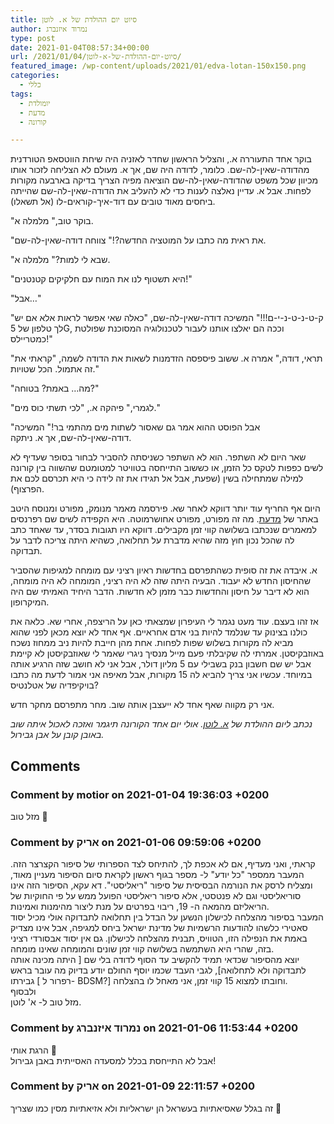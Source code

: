 ```yaml
---
title: סיוט יום ההולדת של א. לוטן
author: נמרוד איזנברג
type: post
date: 2021-01-04T08:57:34+00:00
url: /2021/01/04/סיוט-יום-ההולדת-של-א-לוטן/
featured_image: /wp-content/uploads/2021/01/edva-lotan-150x150.png
categories:
  - כללי
tags:
  - יומולדת
  - מדעת
  - קורונה

---
```

בוקר אחד התעוררה א., והצליל הראשון שחדר לאזניה היה שיחת הווטסאפ הטורדנית מהדודה-שאין-לה-שם. כלומר, לדודה היה שם, אך א. מעולם לא הצליחה לזכור אותו מכיוון שכל משפט שהדודה-שאין-לה-שם הוציאה מפיה הצריך בדיקה בארבעה מקורות לפחות. אבל א. עדיין נאלצה לענות כדי לא להעליב את הדודה-שאין-לה-שם שהייתה ביחסים מאוד טובים עם דוד-איך-קוראים-לו (אל תשאלו).

"בוקר טוב," מלמלה א.

"את ראית מה כתבו על המוטציה החדשה?!" צווחה דודה-שאין-לה-שם.

"שבא לי למות?" מלמלה א.

"היא תשטוף לנו את המוח עם חלקיקים קטנטנים!"

"אבל&#8230;"

"ק-ט-נ-ט-נ-י-ם!!!" המשיכה דודה-שאין-לה-שם, "כאלה שאי אפשר לראות אלא אם יש לך טלפון של 5G, וככה הם יאלצו אותנו לעבור לטכנולוגיה המסוכנת שפולטת כמטריילס!"

"תראי, דודה," אמרה א. ששוב פיספסה הזדמנות לשאות את הדודה לשמה, "קראתי את זה אתמול. הכל שטויות."

"מה&#8230; באמת? בטוחה?"

"לגמרי," פיהקה א., "לכי תשתי כוס מים."

"אבל הפוסט ההוא אמר גם שאסור לשתות מים מהתמי בר!" המשיכה דודה-שאין-לה-שם, אך א. ניתקה.

שאר היום לא השתפר. הוא לא השתפר כשניסתה להסביר לבחור בסופר שעדיף לא לשים כפפות לטקס כל הזמן, או כששוב התייחסה בטוויטר למטומטם שהשווה בין קורונה למילה שמתחילה בשין (שפעת, אבל אל תגידו את זה לידה כי היא תכרסם לכם את הפרצוף).

היום אף החריף עוד יותר דווקא לאחר שא. פירסמה מאמר מנומק, מפורט ומנוסח היטב באתר של [מדעת][1]. מה זה מפורט, מפורט אחושרמוטה. היא הקפידה לשים שם רפרנסים למאמרים שנכתבו בשלושה קווי זמן מקבילים. דווקא היו תגובות בסדר, עד שאחד כתב לה שהכל נכון חוץ מזה שהיא מדברת על תחלואה, כשהיא היתה צריכה לדבר על תבדוקה.

א. איבדה את זה סופית כשהתפרסם בחדשות ראיון רציני עם מומחה למגיפות שהסביר שהחיסון החדש לא יעבוד. הבעיה היתה שזה לא היה רציני, המומחה לא היה מומחה, הוא לא דיבר על חיסון והחדשות כבר מזמן לא חדשות. הדבר היחיד האמיתי שם היה המיקרופון.

אז זהו בעצם. עוד מעט נגמר לי העיפרון שמצאתי כאן על הריצפה, אחרי שא. כלאה את כולנו בצינוק עד שנלמד להיות בני אדם אחראיים. אף אחד לא יוצא מכאן לפני שהוא מביא לה מקורות בשלוש שפות לפחות. אחת מהן חייבת להיות ניב ממחוז נשכח באוזבקיסטן. אמרתי לה שקיבלתי פעם מייל מנסיך ניגרי שאמר לי שאוזבקיסטן לא קיימת אבל יש שם חשבון בנק בשבילי עם 5 מליון דולר, אבל אני לא חושב שזה הרגיע אותה במיוחד. עכשיו אני צריך להביא לה 15 מקורות, אבל מאיפה אני אמור לדעת מה כתבו בויקיפדיה של אטלנטיס?

אני רק מקווה שאף אחד לא ייעצבן אותה שוב. מחר מתפרסם מחקר חדש.

_נכתב ליום ההולדת של [א. לוטן][2]. אולי יום אחד הקורונה תיגמר ואזכה לאכול איתה שוב באובן קובן על אבן גבירול._

 [1]: https://www.midaat.org.il/
 [2]: https://www.edvalotan.net/

## Comments

### Comment by motior on 2021-01-04 19:36:03 +0200
מזל טוב 🙂

### Comment by אריק on 2021-01-06 09:59:06 +0200
קראתי, ואני מעדיף, אם לא אכפת לך, להתיחס לצד הספרותי של סיפור הקצרצר הזה. המעבר ממספר "כל יודע" ל- מספר בגוף ראשון לקראת סיום הסיפור מעניין מאוד, ומצליח לרסק את הנורמה הבסיסית של סיפור "ריאליסטי". דא עקא, הסיפור הזה אינו סוריאליסטי וגם לא פנטסטי, אלא סיפור ריאליסטי הפועל ממש על פי החוקיות של הריאליזם מהמאה ה- 19, ריבוי בפרטים על מנת ליצור מהימנות ואמינות.  
המעבר בסיפור מהצלחה לכישלון הנשען על הבדל בין תחלואה לתבדוקה אולי מכיל יסוד סאטירי כלשהו להודעות הרשמיות של מדינת ישראל ביחס למגיפה, אבל אינו מצדיק באמת את הנפילה הזו, הטוויס, תבנית מהצלחה לכישלון. גם אין יסוד אבסורדי רציני בזה, שהרי היא השתמשה בשלושה קווי זמן שונים והמומחה שאינו מומחה.  
יוצא מהסיפור שכדאי תמיד להקשיב עד הסוף לדודה בלי שם [ היתה מכינה אותה לתבדוקה ולא לתחלואה], לגבי העבד שכמו יוסף החולם יודע בדיוק מה עובר בראש גבירתו [ רפרור ל- BDSM?] וחובתו למצוא 15 קווי זמן, אני מאחל לו בהצלחה.  
ולבסוף  
מזל טוב ל- א' לוטן.

### Comment by נמרוד איזנברג on 2021-01-06 11:53:44 +0200
הרגת אותי 🙂  
אבל לא התייחסת בכלל למסעדה האסייתית באבן גבירול!

### Comment by אריק on 2021-01-09 22:11:57 +0200
זה בגלל שאסיאתיות בעשראל הן ישראליות ולא אזיאתיות מסין כמו שצריך 🙂